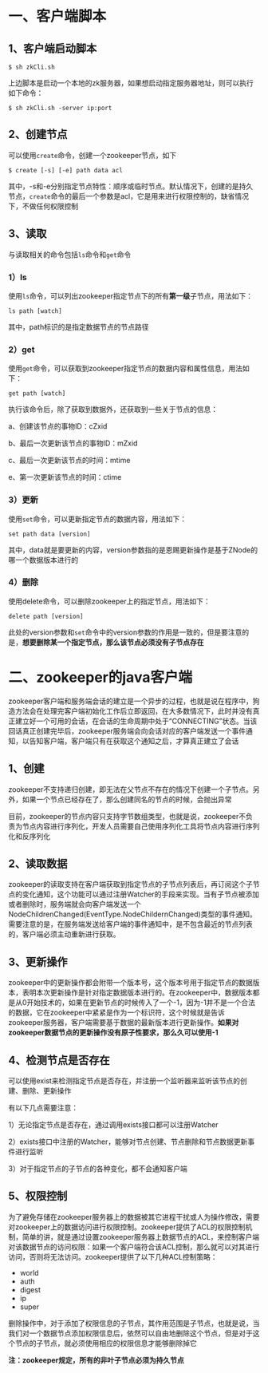 # 一、客户端脚本

## 1、客户端启动脚本

```shell
$ sh zkCli.sh
```

上边脚本是启动一个本地的zk服务器，如果想启动指定服务器地址，则可以执行如下命令：

```shell
$ sh zkCli.sh -server ip:port
```

## 2、创建节点

可以使用`create`命令，创建一个zookeeper节点，如下

```shell
$ create [-s] [-e] path data acl
```

其中，-s和-e分别指定节点特性：顺序或临时节点。默认情况下，创建的是持久节点，`create`命令的最后一个参数是acl，它是用来进行权限控制的，缺省情况下，不做任何权限控制

## 3、读取

与读取相关的命令包括`ls`命令和`get`命令

### 1）ls

使用`ls`命令，可以列出zookeeper指定节点下的所有**第一级**子节点，用法如下：

```shell
ls path [watch]
```

其中，path标识的是指定数据节点的节点路径

### 2）get

使用`get`命令，可以获取到zookeeper指定节点的数据内容和属性信息，用法如下：

```shell
get path [watch]
```

执行该命令后，除了获取到数据外，还获取到一些关于节点的信息：

a、创建该节点的事物ID：cZxid

b、最后一次更新该节点的事物ID：mZxid

c、最后一次更新该节点的时间：mtime

e、第一次更新该节点的时间：ctime

### 3）更新

使用`set`命令，可以更新指定节点的数据内容，用法如下：

```shell
set path data [version]
```

其中，data就是要更新的内容，version参数指的是恩赐更新操作是基于ZNode的哪一个数据版本进行的

### 4）删除

使用delete命令，可以删除zookeeper上的指定节点，用法如下：

```shell
delete path [version]
```

此处的version参数和`set`命令中的version参数的作用是一致的，但是要注意的是，**想要删除某一个指定节点，那么该节点必须没有子节点存在**

# 二、zookeeper的java客户端

zookeeper客户端和服务端会话的建立是一个异步的过程，也就是说在程序中，狗造方法会在处理完客户端初始化工作后立即返回，在大多数情况下，此时并没有真正建立好一个可用的会话，在会话的生命周期中处于“CONNECTING”状态。当该回话真正创建完毕后，zookeeper服务端会向会话对应的客户端发送一个事件通知，以告知客户端，客户端只有在获取这个通知之后，才算真正建立了会话

## 1、创建

zookeeper不支持递归创建，即无法在父节点不存在的情况下创建一个子节点。另外，如果一个节点已经存在了，那么创建同名的节点的时候，会抛出异常

目前，zookeeper的节点内容只支持字节数组类型，也就是说，zookeeper不负责为节点内容进行序列化，开发人员需要自己使用序列化工具将节点内容进行序列化和反序列化

## 2、读取数据

zookeeper的读取支持在客户端获取到指定节点的子节点列表后，再订阅这个子节点的变化通知，这个功能可以通过注册Watcher的手段来实现。当有子节点被添加或者删除时，服务端就会向客户端发送一个NodeChildrenChanged(EventType.NodeChildernChanged)类型的事件通知。需要注意的是，在服务端发送给客户端的事件通知中，是不包含最近的节点列表的，客户端必须主动重新进行获取。

## 3、更新操作

zookeeper中的更新操作都会附带一个版本号，这个版本号用于指定节点的数据版本，表明本次更新操作是针对指定数据版本进行的。在zookeeper中，数据版本都是从0开始技术的，如果在更新节点的时候传入了一个-1，因为-1并不是一个合法的数据，它在zookeeper中紧紧是作为一个标识符，这个时候就是告诉zookeeper服务器，客户端需要基于数据的最新版本进行更新操作。**如果对zookeeper数据节点的更新操作没有原子性要求，那么久可以使用-1**

## 4、检测节点是否存在

可以使用exist来检测指定节点是否存在，并注册一个监听器来监听该节点的创建、删除、更新操作

有以下几点需要注意：

1）无论指定节点是否存在，通过调用exists接口都可以注册Watcher

2）exists接口中注册的Watcher，能够对节点创建、节点删除和节点数据更新事件进行监听

3）对于指定节点的子节点的各种变化，都不会通知客户端

## 5、权限控制

为了避免存储在zookeeper服务器上的数据被其它进程干扰或人为操作修改，需要对zookeeper上的数据访问进行权限控制。zookeeper提供了ACL的权限控制机制，简单的讲，就是通过设置zookeeper服务器上数据节点的ACL，来控制客户端对该数据节点的访问权限：如果一个客户端符合该ACL控制，那么就可以对其进行访问，否则将无法访问。zookeeper提供了以下几种ACL控制策略：

- world
- auth
- digest
- ip
- super

删除操作中，对于添加了权限信息的子节点，其作用范围是子节点，也就是说，当我们对一个数据节点添加权限信息后，依然可以自由地删除这个节点，但是对于这个节点的子节点，就必须使用相应的权限信息才能够删除掉它

**注：zookeeper规定，所有的非叶子节点必须为持久节点**

